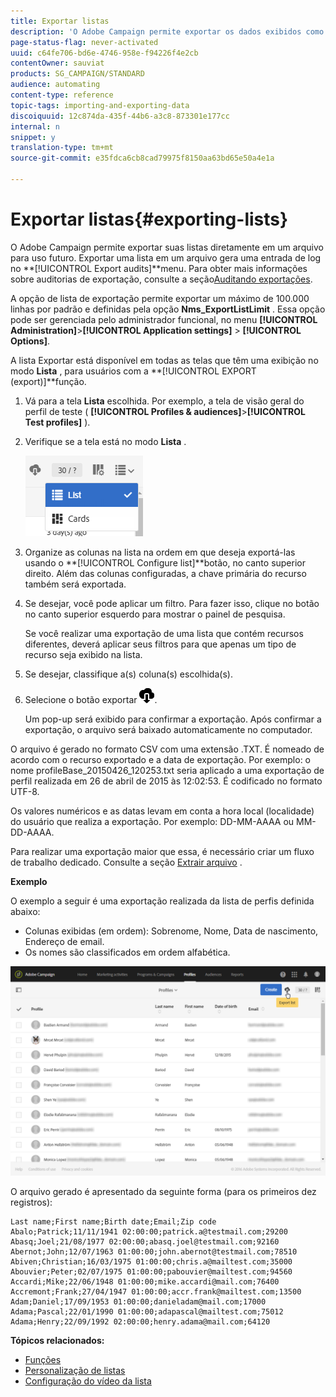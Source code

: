```yaml
---
title: Exportar listas
description: 'O Adobe Campaign permite exportar os dados exibidos como listas de uma tela de visão geral diretamente em um arquivo para uso futuro. '
page-status-flag: never-activated
uuid: c64fe706-bd6e-4746-958e-f94226f4e2cb
contentOwner: sauviat
products: SG_CAMPAIGN/STANDARD
audience: automating
content-type: reference
topic-tags: importing-and-exporting-data
discoiquuid: 12c874da-435f-44b6-a3c8-873301e177cc
internal: n
snippet: y
translation-type: tm+mt
source-git-commit: e35fdca6cb8cad79975f8150aa63bd65e50a4e1a

---
```



# Exportar listas{#exporting-lists}

O Adobe Campaign permite exportar suas listas diretamente em um arquivo para uso futuro. Exportar uma lista em um arquivo gera uma entrada de log no **[!UICONTROL Export audits]**menu. Para obter mais informações sobre auditorias de exportação, consulte a seção[Auditando exportações](../../administration/using/auditing-export-logs.md).

A opção de lista de exportação permite exportar um máximo de 100.000 linhas por padrão e definidas pela opção **Nms_ExportListLimit** . Essa opção pode ser gerenciada pelo administrador funcional, no menu **[!UICONTROL Administration]**>**[!UICONTROL Application settings]** > **[!UICONTROL Options]**.

A lista Exportar está disponível em todas as telas que têm uma exibição no modo **Lista** , para usuários com a **[!UICONTROL EXPORT (export)]**função.

1. Vá para a tela **Lista** escolhida. Por exemplo, a tela de visão geral do perfil de teste ( **[!UICONTROL Profiles & audiences]**>**[!UICONTROL Test profiles]** ).
1. Verifique se a tela está no modo **Lista** .

   ![](assets/export_list_mode_switch.png)

1. Organize as colunas na lista na ordem em que deseja exportá-las usando o **[!UICONTROL Configure list]**botão, no canto superior direito. Além das colunas configuradas, a chave primária do recurso também será exportada.
1. Se desejar, você pode aplicar um filtro. Para fazer isso, clique no botão no canto superior esquerdo para mostrar o painel de pesquisa.

   Se você realizar uma exportação de uma lista que contém recursos diferentes, deverá aplicar seus filtros para que apenas um tipo de recurso seja exibido na lista.

1. Se desejar, classifique a(s) coluna(s) escolhida(s).
1. Selecione o botão exportar ![](assets/exportlistbutton.png).

   Um pop-up será exibido para confirmar a exportação. Após confirmar a exportação, o arquivo será baixado automaticamente no computador.

O arquivo é gerado no formato CSV com uma extensão .TXT. É nomeado de acordo com o recurso exportado e a data de exportação. Por exemplo: o nome profileBase_20150426_120253.txt seria aplicado a uma exportação de perfil realizada em 26 de abril de 2015 às 12:02:53. É codificado no formato UTF-8.

Os valores numéricos e as datas levam em conta a hora local (localidade) do usuário que realiza a exportação. Por exemplo: DD-MM-AAAA ou MM-DD-AAAA.

Para realizar uma exportação maior que essa, é necessário criar um fluxo de trabalho dedicado. Consulte a seção [Extrair arquivo](../../automating/using/extract-file.md) .

**Exemplo**

O exemplo a seguir é uma exportação realizada da lista de perfis definida abaixo:

* Colunas exibidas (em ordem): Sobrenome, Nome, Data de nascimento, Endereço de email.
* Os nomes são classificados em ordem alfabética.

![](assets/export_list_example1.png)

O arquivo gerado é apresentado da seguinte forma (para os primeiros dez registros):

```
Last name;First name;Birth date;Email;Zip code
Abalo;Patrick;11/11/1941 02:00:00;patrick.a@testmail.com;29200
Abasq;Joel;21/08/1977 02:00:00;abasq.joel@testmail.com;92160
Abernot;John;12/07/1963 01:00:00;john.abernot@testmail.com;78510
Abiven;Christian;16/03/1975 01:00:00;chris.a@mailtest.com;35000
Abouvier;Peter;02/07/1975 01:00:00;pabouvier@mailtest.com;94560
Accardi;Mike;22/06/1948 01:00:00;mike.accardi@mail.com;76400
Accremont;Frank;27/04/1947 01:00:00;accr.frank@mailtest.com;13500
Adam;Daniel;17/09/1953 01:00:00;danieladam@mail.com;17000
Adama;Pascal;22/01/1990 01:00:00;adapascal@mailtest.com;75012
Adama;Henry;22/09/1992 02:00:00;henry.adama@mail.com;64120
```

**Tópicos relacionados:**

* [Funções](../../administration/using/list-of-roles.md)
* [Personalização de listas](../../start/using/customizing-lists.md)
* [Configuração do vídeo da lista](https://docs.adobe.com/content/help/en/campaign-learn/campaign-standard-tutorials/getting-started/configure-a-list.html)
